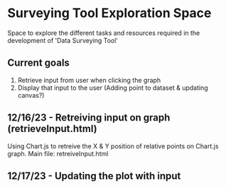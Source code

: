 # Surveying Tool Exploration Space
Space to explore the different tasks and resources required in the development of 'Data Surveying Tool'

## Current goals
1. Retrieve input from user when clicking the graph
2. Display that input to the user (Adding point to dataset & updating canvas?)

## 12/16/23 - Retreiving input on graph (retrieveInput.html)
Using Chart.js to retreive the X & Y position of relative points on Chart.js graph.
Main file: retreiveInput.html

## 12/17/23 - Updating the plot with input
